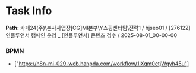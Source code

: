 # Task Info

**Path:** 카페24(주)\본사사업장\[CG]MI본부\Y쇼핑센터팀\전략1 / hjseo01 / [276122] 인플루언서 캠페인 운영 _ [인플루언서] 콘텐츠 검수 / 2025-08-01_00-00-00

### BPMN
- ["https://n8n-mi-029-web.hanpda.com/workflow/1iXqm0etjWqyh45u"]

